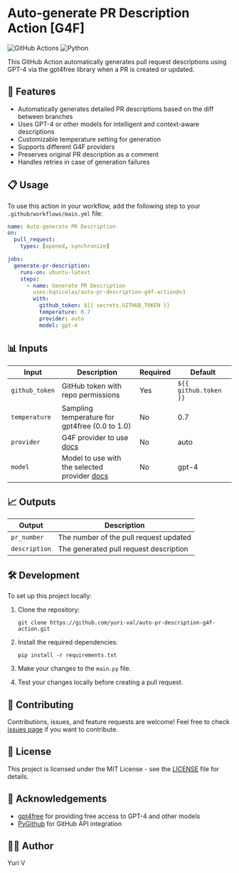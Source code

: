 # Auto-generate PR Description Action [G4F]

![GitHub Actions](https://img.shields.io/badge/github%20actions-%232671E5.svg?style=for-the-badge&logo=githubactions&logoColor=white)
![Python](https://img.shields.io/badge/python-3670A0?style=for-the-badge&logo=python&logoColor=ffdd54)

This GitHub Action automatically generates pull request descriptions using GPT-4 via the gpt4free library when a PR is created or updated.

## 🚀 Features

- Automatically generates detailed PR descriptions based on the diff between branches
- Uses GPT-4 or other models for intelligent and context-aware descriptions
- Customizable temperature setting for generation
- Supports different G4F providers
- Preserves original PR description as a comment
- Handles retries in case of generation failures

## 📋 Usage

To use this action in your workflow, add the following step to your `.github/workflows/main.yml` file:

```yaml
name: Auto-generate PR Description
on:
  pull_request:
    types: [opened, synchronize]

jobs:
  generate-pr-description:
    runs-on: ubuntu-latest
    steps:
      - name: Generate PR Description
        uses:hqnicolas/auto-pr-description-g4f-action@v1
        with:
          github_token: ${{ secrets.GITHUB_TOKEN }}
          temperature: 0.7
          provider: auto
          model: gpt-4
```

## 📊 Inputs

| Input | Description | Required | Default |
|-------|-------------|----------|---------|
| `github_token` | GitHub token with repo permissions | Yes | `${{ github.token }}` |
| `temperature` | Sampling temperature for gpt4free (0.0 to 1.0) | No | 0.7 |
| `provider` | G4F provider to use [docs](docs/providers-and-models.md) | No | auto |
| `model` | Model to use with the selected provider [docs](docs/providers-and-models.md) | No | gpt-4 |

## 📈 Outputs

| Output | Description |
|--------|-------------|
| `pr_number` | The number of the pull request updated |
| `description` | The generated pull request description |

## 🛠️ Development

To set up this project locally:

1. Clone the repository:
   ```
   git clone https://github.com/yuri-val/auto-pr-description-g4f-action.git
   ```

2. Install the required dependencies:
   ```
   pip install -r requirements.txt
   ```

3. Make your changes to the `main.py` file.

4. Test your changes locally before creating a pull request.

## 🤝 Contributing

Contributions, issues, and feature requests are welcome! Feel free to check [issues page](https://github.com/yuri-val/auto-pr-description-g4f-action/issues) if you want to contribute.

## 📄 License

This project is licensed under the MIT License - see the [LICENSE](LICENSE) file for details.

## 👏 Acknowledgements

- [gpt4free](https://github.com/xtekky/gpt4free) for providing free access to GPT-4 and other models
- [PyGithub](https://github.com/PyGithub/PyGithub) for GitHub API integration

## 🧑‍💻 Author

Yuri V
